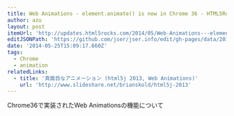 ```yaml
---
title: Web Animations - element.animate() is now in Chrome 36 - HTML5Rocks Updates
author: azu
layout: post
itemUrl: 'http://updates.html5rocks.com/2014/05/Web-Animations---element-animate-is-now-in-Chrome-36'
editJSONPath: 'https://github.com/jser/jser.info/edit/gh-pages/data/2014/05/index.json'
date: '2014-05-25T15:09:17.660Z'
tags:
  - Chrome
  - animation
relatedLinks:
  - title: '真面目なアニメーション (html5j 2013, Web Animations)'
    url: 'http://www.slideshare.net/brianskold/html5j-2013'
---
```

Chrome36で実装されたWeb Animationsの機能について
